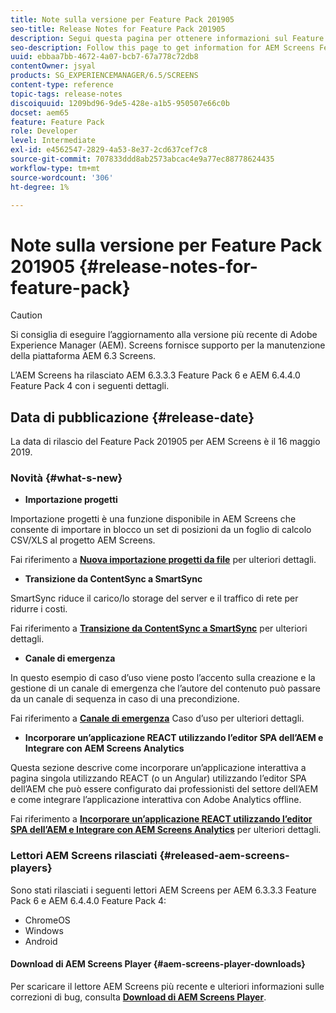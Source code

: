 ```yaml
---
title: Note sulla versione per Feature Pack 201905
seo-title: Release Notes for Feature Pack 201905
description: Segui questa pagina per ottenere informazioni sul Feature Pack di AEM Screens 201905 rilasciato il 16 maggio 2019.
seo-description: Follow this page to get information for AEM Screens Feature Pack 201905 released on May 16, 2019.
uuid: ebbaa7bb-4672-4a07-bcb7-67a778c72db8
contentOwner: jsyal
products: SG_EXPERIENCEMANAGER/6.5/SCREENS
content-type: reference
topic-tags: release-notes
discoiquuid: 1209bd96-9de5-428e-a1b5-950507e66c0b
docset: aem65
feature: Feature Pack
role: Developer
level: Intermediate
exl-id: e4562547-2829-4a53-8e37-2cd637cef7c8
source-git-commit: 707833ddd8ab2573abcac4e9a77ec88778624435
workflow-type: tm+mt
source-wordcount: '306'
ht-degree: 1%

---
```


# Note sulla versione per Feature Pack 201905 {#release-notes-for-feature-pack}

>[!CAUTION]
>
>Si consiglia di eseguire l’aggiornamento alla versione più recente di Adobe Experience Manager (AEM). Screens fornisce supporto per la manutenzione della piattaforma AEM 6.3 Screens.

L’AEM Screens ha rilasciato AEM 6.3.3.3 Feature Pack 6 e AEM 6.4.4.0 Feature Pack 4 con i seguenti dettagli.

## Data di pubblicazione {#release-date}

La data di rilascio del Feature Pack 201905 per AEM Screens è il 16 maggio 2019.

### Novità {#what-s-new}

* **Importazione progetti**

Importazione progetti è una funzione disponibile in AEM Screens che consente di importare in blocco un set di posizioni da un foglio di calcolo CSV/XLS al progetto AEM Screens.

Fai riferimento a **[Nuova importazione progetti da file](project-importer.md)** per ulteriori dettagli.

* **Transizione da ContentSync a SmartSync**

SmartSync riduce il carico/lo storage del server e il traffico di rete per ridurre i costi.

Fai riferimento a **[Transizione da ContentSync a SmartSync](smartsync.md)** per ulteriori dettagli.

* **Canale di emergenza**

In questo esempio di caso d’uso viene posto l’accento sulla creazione e la gestione di un canale di emergenza che l’autore del contenuto può passare da un canale di sequenza in caso di una precondizione.

Fai riferimento a **[Canale di emergenza](emergency-channel.md)** Caso d’uso per ulteriori dettagli.

* **Incorporare un’applicazione REACT utilizzando l’editor SPA dell’AEM e Integrare con AEM Screens Analytics**

Questa sezione descrive come incorporare un’applicazione interattiva a pagina singola utilizzando REACT (o un Angular) utilizzando l’editor SPA dell’AEM che può essere configurato dai professionisti del settore dell’AEM e come integrare l’applicazione interattiva con Adobe Analytics offline.

Fai riferimento a **[Incorporare un’applicazione REACT utilizzando l’editor SPA dell’AEM e Integrare con AEM Screens Analytics](embedding-react-app.md)** per ulteriori dettagli.

### Lettori AEM Screens rilasciati  {#released-aem-screens-players}

Sono stati rilasciati i seguenti lettori AEM Screens per AEM 6.3.3.3 Feature Pack 6 e AEM 6.4.4.0 Feature Pack 4:

* ChromeOS
* Windows
* Android

#### Download di AEM Screens Player  {#aem-screens-player-downloads}

Per scaricare il lettore AEM Screens più recente e ulteriori informazioni sulle correzioni di bug, consulta **[Download di AEM Screens Player](https://download.macromedia.com/screens/)**.
